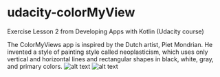 # udacity-colorMyView
Exercise Lesson 2 from Developing Apps with Kotlin (Udacity course)

The ColorMyViews app is inspired by the Dutch artist, Piet Mondrian. He invented a style of painting style called neoplasticism, which uses only vertical and horizontal lines and rectangular shapes in black, white, gray, and primary colors.
![alt text](https://codelabs.developers.google.com/codelabs/kotlin-android-training-constraint-layout/img/75b33e5474f89fec.png) ![alt text](https://codelabs.developers.google.com/codelabs/kotlin-android-training-constraint-layout/img/4850cadcfe7fb1ef.png)
